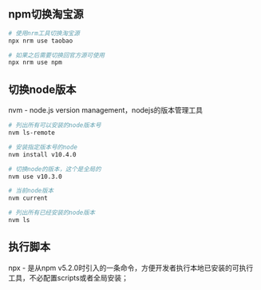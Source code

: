
## npm切换淘宝源

```bash
# 使用nrm工具切换淘宝源
npx nrm use taobao

# 如果之后需要切换回官方源可使用
npx nrm use npm
```



## 切换node版本 

nvm - node.js version management，nodejs的版本管理工具

```bash
# 列出所有可以安装的node版本号
nvm ls-remote

# 安装指定版本号的node
nvm install v10.4.0

# 切换node的版本，这个是全局的
nvm use v10.3.0

# 当前node版本
nvm current

# 列出所有已经安装的node版本
nvm ls
```

## 执行脚本
npx - 是从npm v5.2.0时引入的一条命令，方便开发者执行本地已安装的可执行工具，不必配置scripts或者全局安装；

```bash

```